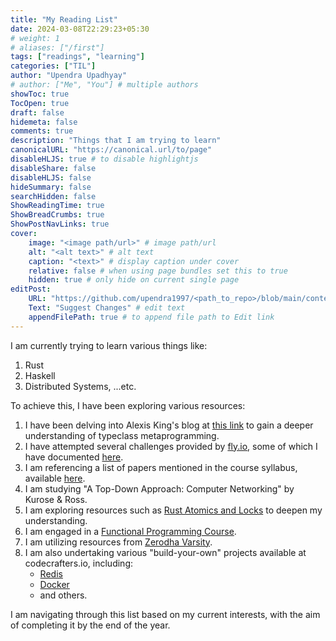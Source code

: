 ```yaml
---
title: "My Reading List"
date: 2024-03-08T22:29:23+05:30
# weight: 1
# aliases: ["/first"]
tags: ["readings", "learning"]
categories: ["TIL"]
author: "Upendra Upadhyay"
# author: ["Me", "You"] # multiple authors
showToc: true
TocOpen: true
draft: false
hidemeta: false
comments: true
description: "Things that I am trying to learn"
canonicalURL: "https://canonical.url/to/page"
disableHLJS: true # to disable highlightjs
disableShare: false
disableHLJS: false
hideSummary: false
searchHidden: false
ShowReadingTime: true
ShowBreadCrumbs: true
ShowPostNavLinks: true
cover:
    image: "<image path/url>" # image path/url
    alt: "<alt text>" # alt text
    caption: "<text>" # display caption under cover
    relative: false # when using page bundles set this to true
    hidden: true # only hide on current single page
editPost:
    URL: "https://github.com/upendra1997/<path_to_repo>/blob/main/content"
    Text: "Suggest Changes" # edit text
    appendFilePath: true # to append file path to Edit link
---
```

I am currently trying to learn various things like:
1. Rust
2. Haskell
3. Distributed Systems, ...etc.

To achieve this, I have been exploring various resources:
1. I have been delving into Alexis King's blog at [this link](https://lexi-lambda.github.io/blog/2021/03/25/an-introduction-to-typeclass-metaprogramming/) to gain a deeper understanding of typeclass metaprogramming.
2. I have attempted several challenges provided by [fly.io](https://fly.io/dist-sys/), some of which I have documented [here](https://github.com/upendra1997/maelstorm_rust).
3. I am referencing a list of papers mentioned in the course syllabus, available [here](https://pdos.csail.mit.edu/6.824/schedule.html).
4. I am studying "A Top-Down Approach: Computer Networking" by Kurose & Ross.
5. I am exploring resources such as [Rust Atomics and Locks](https://marabos.nl/atomics/) to deepen my understanding.
6. I am engaged in a [Functional Programming Course](https://github.com/upendra1997/fp-course).
7. I am utilizing resources from [Zerodha Varsity](https://zerodha.com/varsity/modules/).
8. I am also undertaking various "build-your-own" projects available at codecrafters.io, including:
   - [Redis](https://github.com/upendra1997/code-crafters-redis-rust)
   - [Docker](https://github.com/upendra1997/codecrafters-docker-rust)
   - and others.

I am navigating through this list based on my current interests, with the aim of completing it by the end of the year.

